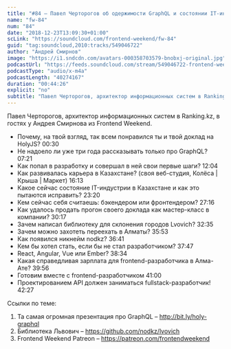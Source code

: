 ```yaml
---
title: "#84 – Павел Черторогов об одержимости GraphQL и состоянии IT-индустрии в Алматы"
name: "fw-84"
num: "84"
date: "2018-12-23T13:09:30+01:00"
scLink: "https://soundcloud.com/frontend-weekend/fw-84"
guid: "tag:soundcloud,2010:tracks/549046722"
author: "Андрей Смирнов"
image: "https://i1.sndcdn.com/avatars-000358703579-bnobxj-original.jpg"
podcastUrl: "https://feeds.soundcloud.com/stream/549046722-frontend-weekend-fw-84.m4a"
podcastType: "audio/x-m4a"
podcastLength: "40274167"
duration: "00:44:26"
explicit: "no"
subtitle: "Павел Черторогов, архитектор информационных систем в Ranking.kz, в гостях у Андрея Смирнова из Frontend Weekend. "
---
```

Павел Черторогов, архитектор информационных систем в Ranking.kz, в гостях у Андрея Смирнова из Frontend Weekend. 

- Почему, на твой взгляд, так всем понравился ты и твой доклад на HolyJS? <timecode>00:30</timecode>
- Не надоело ли уже три года рассказывать только про GraphQL? <timecode>07:21</timecode>
- Как попал в разработку и совершал в ней свои первые шаги? <timecode>12:04</timecode>
- Как развивалась карьера в Казахстане? (своя веб-студия, Колёса | Крыша | Маркет) <timecode>16:13</timecode>
- Какое сейчас состояние IT-индустрии в Казахстане и как это пытаются исправить? <timecode>23:20</timecode>
- Кем сейчас себя считаешь: бэкендером или фронтендером? <timecode>27:16</timecode>
- Как удалось продать прогон своего доклада как мастер-класс в компании? <timecode>30:17</timecode>
- Зачем написал библиотеку для склонения городов Lvovich? <timecode>32:35</timecode>
- Зачем можно захотеть переехать в Алматы? <timecode>35:53</timecode>
- Как появился никнейм nodkz? <timecode>36:41</timecode>
- Кем бы хотел стать, если бы не стал разработчиком? <timecode>37:47</timecode>
- React, Angular, Vue или Ember? <timecode>38:34</timecode>
- Какая справедливая зарплата для frontend-разработчика в Алма-Ате? <timecode>39:56</timecode>
- Готовим вместе с frontend-разработчиком <timecode>41:00</timecode>
- Проектированием API должен заниматься fullstack-разработчик! <timecode>42:27</timecode>

Ссылки по теме:
1) Та самая огромная презентация про GraphQL – http://bit.ly/holy-graphql
2) Библиотека Львович – https://github.com/nodkz/lvovich
3) Frontend Weekend Patreon – https://patreon.com/frontendweekend